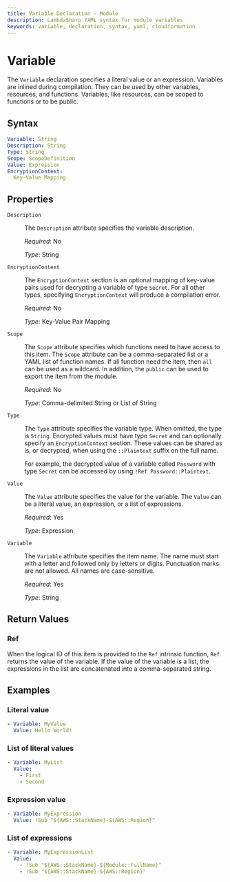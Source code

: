 ```yaml
---
title: Variable Declaration - Module
description: LambdaSharp YAML syntax for module variables
keywords: variable, declaration, syntax, yaml, cloudformation
---
```

# Variable

The `Variable` declaration specifies a literal value or an expression. Variables are inlined during compilation. They can be used by other variables, resources, and functions. Variables, like resources, can be scoped to functions or to be public.

## Syntax

```yaml
Variable: String
Description: String
Type: String
Scope: ScopeDefinition
Value: Expression
EncryptionContext:
  Key-Value Mapping
```

## Properties

<dl>

<dt><code>Description</code></dt>
<dd>

The <code>Description</code> attribute specifies the variable description.

<i>Required</i>: No

<i>Type</i>: String
</dd>

<dt><code>EncryptionContext</code></dt>
<dd>

The <code>EncryptionContext</code> section is an optional mapping of key-value pairs used for decrypting a variable of type <code>Secret</code>. For all other types, specifying <code>EncryptionContext</code> will produce a compilation error.

<i>Required</i>: No

<i>Type</i>: Key-Value Pair Mapping
</dd>

<dt><code>Scope</code></dt>
<dd>

The <code>Scope</code> attribute specifies which functions need to have access to this item. The <code>Scope</code> attribute can be a comma-separated list or a YAML list of function names. If all function need the item, then <code>all</code> can be used as a wildcard. In addition, the <code>public</code> can be used to export the item from the module.

<i>Required</i>: No

<i>Type</i>: Comma-delimited String or List of String
</dd>

<dt><code>Type</code></dt>
<dd>

The <code>Type</code> attribute specifies the variable type. When omitted, the type is <code>String</code>. Encrypted values must have type <code>Secret</code> and can optionally specify an <code>EncryptionContext</code> section. These values can be shared as is, or decrypted, when using the <code>::Plaintext</code> suffix on the full name.

For example, the decrypted value of a variable called <code>Password</code> with type <code>Secret</code> can be accessed by using <code>!Ref Password::Plaintext</code>.
</dd>

<dt><code>Value</code></dt>
<dd>

The <code>Value</code> attribute specifies the value for the variable. The <code>Value</code> can be a literal value, an expression, or a list of expressions.

<i>Required</i>: Yes

<i>Type</i>: Expression
</dd>

<dt><code>Variable</code></dt>
<dd>

The <code>Variable</code> attribute specifies the item name. The name must start with a letter and followed only by letters or digits. Punctuation marks are not allowed. All names are case-sensitive.

<i>Required</i>: Yes

<i>Type</i>: String
</dd>

</dl>

## Return Values

### Ref

When the logical ID of this item is provided to the `Ref` intrinsic function, `Ref` returns the value of the variable. If the value of the variable is a list, the expressions in the list are concatenated into a comma-separated string.

## Examples

### Literal value

```yaml
- Variable: MyValue
  Value: Hello World!
```

### List of literal values

```yaml
- Variable: MyList
  Value:
    - First
    - Second
```

### Expression value

```yaml
- Variable: MyExpression
  Value: !Sub "${AWS::StackName}-${AWS::Region}"
```

### List of expressions

```yaml
- Variable: MyExpressionList
  Value:
    - !Sub "${AWS::StackName}-${Module::FullName}"
    - !Sub "${AWS::StackName}-${AWS::Region}"
```


